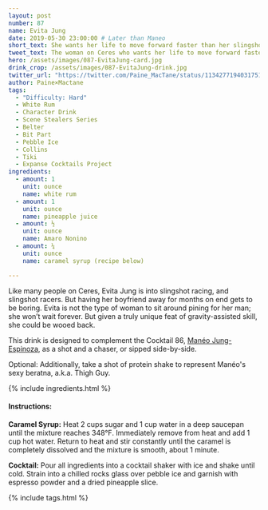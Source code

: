 ```yaml
---
layout: post
number: 87
name: Evita Jung
date: 2019-05-30 23:00:00 # Later than Maneo
short_text: She wants her life to move forward faster than her slingshot-racing boyfriend.
tweet_text: The woman on Ceres who wants her life to move forward faster than her slingshot-racing boyfriend. In just a few moments on screen, [@boMARTYN](https://twitter.com/boMARTYN) shows us Evita has a rich interior life, and is no one to neglect.
hero: /assets/images/087-EvitaJung-card.jpg
drink_crop: /assets/images/087-EvitaJung-drink.jpg
twitter_url: "https://twitter.com/Paine_MacTane/status/1134277194031751168"
author: Paine×Mactane
tags:
  - "Difficulty: Hard"
  - White Rum
  - Character Drink
  - Scene Stealers Series
  - Belter
  - Bit Part
  - Pebble Ice
  - Collins
  - Tiki
  - Expanse Cocktails Project
ingredients:
  - amount: 1
    unit: ounce
    name: white rum
  - amount: 1
    unit: ounce
    name: pineapple juice
  - amount: ½
    unit: ounce
    name: Amaro Nonino
  - amount: ¼
    unit: ounce
    name: caramel syrup (recipe below)

---
```


Like many people on Ceres, Evita Jung is into slingshot racing, and slingshot racers. But having her boyfriend away for months on end gets to be boring. Evita is not the type of woman to sit around pining for her man; she won’t wait forever. But given a truly unique feat of gravity-assisted skill, she could be wooed back.

This drink is designed to complement the Cocktail 86, [Manéo Jung-Espinoza](/cocktails/2019/05/30/maneo-jung-espinoza), as a shot and a chaser, or sipped side-by-side. 

Optional: Additionally, take a shot of protein shake to represent Manéo's sexy beratna, a.k.a. Thigh Guy.

{% include ingredients.html %}

#### Instructions:

<strong>Caramel Syrup:</strong> Heat 2 cups sugar and 1 cup water in a deep saucepan until the mixture reaches 348°F. Immediately remove from heat and add 1 cup hot water. Return to heat and stir constantly until the caramel is completely dissolved and the mixture is smooth, about 1 minute. 

<strong>Cocktail:</strong> Pour all ingredients into a cocktail shaker with ice and shake until cold. Strain into a chilled rocks glass over pebble ice and garnish with espresso powder and a dried pineapple slice.

{% include tags.html %}
